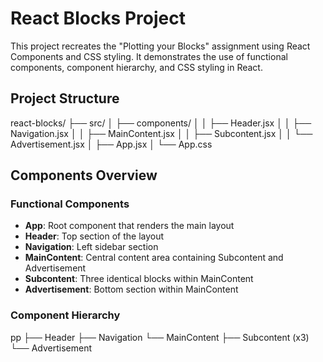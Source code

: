 # React Blocks Project

This project recreates the "Plotting your Blocks" assignment using React Components and CSS styling. It demonstrates the use of functional components, component hierarchy, and CSS styling in React.

## Project Structure
react-blocks/ ├── src/ │ ├── components/ │ │ ├── Header.jsx │ │ ├── Navigation.jsx │ │ ├── MainContent.jsx │ │ ├── Subcontent.jsx │ │ └── Advertisement.jsx │ ├── App.jsx │ └── App.css
## Components Overview

### Functional Components
- **App**: Root component that renders the main layout
- **Header**: Top section of the layout
- **Navigation**: Left sidebar section
- **MainContent**: Central content area containing Subcontent and Advertisement
- **Subcontent**: Three identical blocks within MainContent
- **Advertisement**: Bottom section within MainContent

### Component Hierarchy
pp ├── Header ├── Navigation └── MainContent ├── Subcontent (x3) └── Advertisement